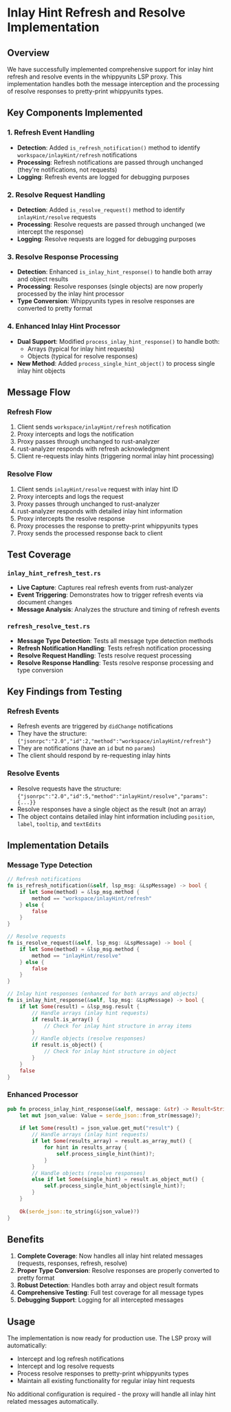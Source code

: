 # Inlay Hint Refresh and Resolve Implementation

## Overview
We have successfully implemented comprehensive support for inlay hint refresh and resolve events in the whippyunits LSP proxy. This implementation handles both the message interception and the processing of resolve responses to pretty-print whippyunits types.

## Key Components Implemented

### 1. Refresh Event Handling
- **Detection**: Added `is_refresh_notification()` method to identify `workspace/inlayHint/refresh` notifications
- **Processing**: Refresh notifications are passed through unchanged (they're notifications, not requests)
- **Logging**: Refresh events are logged for debugging purposes

### 2. Resolve Request Handling
- **Detection**: Added `is_resolve_request()` method to identify `inlayHint/resolve` requests
- **Processing**: Resolve requests are passed through unchanged (we intercept the response)
- **Logging**: Resolve requests are logged for debugging purposes

### 3. Resolve Response Processing
- **Detection**: Enhanced `is_inlay_hint_response()` to handle both array and object results
- **Processing**: Resolve responses (single objects) are now properly processed by the inlay hint processor
- **Type Conversion**: Whippyunits types in resolve responses are converted to pretty format

### 4. Enhanced Inlay Hint Processor
- **Dual Support**: Modified `process_inlay_hint_response()` to handle both:
  - Arrays (typical for inlay hint requests)
  - Objects (typical for resolve responses)
- **New Method**: Added `process_single_hint_object()` to process single inlay hint objects

## Message Flow

### Refresh Flow
1. Client sends `workspace/inlayHint/refresh` notification
2. Proxy intercepts and logs the notification
3. Proxy passes through unchanged to rust-analyzer
4. rust-analyzer responds with refresh acknowledgment
5. Client re-requests inlay hints (triggering normal inlay hint processing)

### Resolve Flow
1. Client sends `inlayHint/resolve` request with inlay hint ID
2. Proxy intercepts and logs the request
3. Proxy passes through unchanged to rust-analyzer
4. rust-analyzer responds with detailed inlay hint information
5. Proxy intercepts the resolve response
6. Proxy processes the response to pretty-print whippyunits types
7. Proxy sends the processed response back to client

## Test Coverage

### `inlay_hint_refresh_test.rs`
- **Live Capture**: Captures real refresh events from rust-analyzer
- **Event Triggering**: Demonstrates how to trigger refresh events via document changes
- **Message Analysis**: Analyzes the structure and timing of refresh events

### `refresh_resolve_test.rs`
- **Message Type Detection**: Tests all message type detection methods
- **Refresh Notification Handling**: Tests refresh notification processing
- **Resolve Request Handling**: Tests resolve request processing
- **Resolve Response Handling**: Tests resolve response processing and type conversion

## Key Findings from Testing

### Refresh Events
- Refresh events are triggered by `didChange` notifications
- They have the structure: `{"jsonrpc":"2.0","id":2,"method":"workspace/inlayHint/refresh"}`
- They are notifications (have an `id` but no `params`)
- The client should respond by re-requesting inlay hints

### Resolve Events
- Resolve requests have the structure: `{"jsonrpc":"2.0","id":5,"method":"inlayHint/resolve","params":{...}}`
- Resolve responses have a single object as the result (not an array)
- The object contains detailed inlay hint information including `position`, `label`, `tooltip`, and `textEdits`

## Implementation Details

### Message Type Detection
```rust
// Refresh notifications
fn is_refresh_notification(&self, lsp_msg: &LspMessage) -> bool {
    if let Some(method) = &lsp_msg.method {
        method == "workspace/inlayHint/refresh"
    } else {
        false
    }
}

// Resolve requests
fn is_resolve_request(&self, lsp_msg: &LspMessage) -> bool {
    if let Some(method) = &lsp_msg.method {
        method == "inlayHint/resolve"
    } else {
        false
    }
}

// Inlay hint responses (enhanced for both arrays and objects)
fn is_inlay_hint_response(&self, lsp_msg: &LspMessage) -> bool {
    if let Some(result) = &lsp_msg.result {
        // Handle arrays (inlay hint requests)
        if result.is_array() {
            // Check for inlay hint structure in array items
        }
        // Handle objects (resolve responses)
        if result.is_object() {
            // Check for inlay hint structure in object
        }
    }
    false
}
```

### Enhanced Processor
```rust
pub fn process_inlay_hint_response(&self, message: &str) -> Result<String> {
    let mut json_value: Value = serde_json::from_str(message)?;
    
    if let Some(result) = json_value.get_mut("result") {
        // Handle arrays (inlay hint requests)
        if let Some(results_array) = result.as_array_mut() {
            for hint in results_array {
                self.process_single_hint(hint)?;
            }
        }
        // Handle objects (resolve responses)
        else if let Some(single_hint) = result.as_object_mut() {
            self.process_single_hint_object(single_hint)?;
        }
    }
    
    Ok(serde_json::to_string(&json_value)?)
}
```

## Benefits

1. **Complete Coverage**: Now handles all inlay hint related messages (requests, responses, refresh, resolve)
2. **Proper Type Conversion**: Resolve responses are properly converted to pretty format
3. **Robust Detection**: Handles both array and object result formats
4. **Comprehensive Testing**: Full test coverage for all message types
5. **Debugging Support**: Logging for all intercepted messages

## Usage

The implementation is now ready for production use. The LSP proxy will automatically:
- Intercept and log refresh notifications
- Intercept and log resolve requests
- Process resolve responses to pretty-print whippyunits types
- Maintain all existing functionality for regular inlay hint requests

No additional configuration is required - the proxy will handle all inlay hint related messages automatically.


